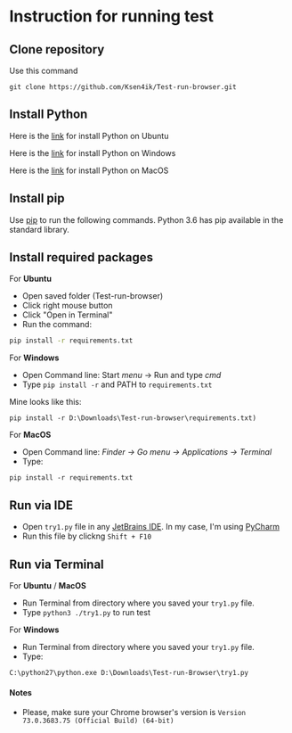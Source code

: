 # Instruction for running test 


## Clone repository

Use this command
```commandline
git clone https://github.com/Ksen4ik/Test-run-browser.git
```


## Install Python

Here is the [link](https://www.python.org/downloads/source/) for install Python on Ubuntu

Here is the [link](https://www.python.org/downloads/windows/) for install Python on Windows

Here is the [link](https://www.python.org/downloads/mac-osx/) for install Python on MacOS


## Install pip

Use [pip](https://pip.pypa.io/en/latest/installing/) to run the following commands. Python 3.6 has pip available in the standard library. 


## Install required packages

For __Ubuntu__

- Open saved folder (Test-run-browser)
- Click right mouse button
- Click "Open in Terminal"
- Run the command:

```bash
pip install -r requirements.txt
```

For __Windows__

- Open Command line:   Start *menu* -> Run  and type *cmd*
- Type ```pip install -r``` and PATH to ```requirements.txt```

Mine looks like this:

```commandline
pip install -r D:\Downloads\Test-run-browser\requirements.txt)
```

For __MacOS__

- Open Command line:   *Finder -> Go menu -> Applications -> Terminal*
- Type:
```commandline
pip install -r requirements.txt
```




## Run via IDE

- Open ```try1.py``` file in any [JetBrains IDE](https://www.jetbrains.com/). In my case, I'm using [PyCharm](https://www.jetbrains.com/pycharm/?fromMenu)
- Run this file by clickng ```Shift + F10```


## Run via Terminal

For __Ubuntu__ / __MacOS__

- Run Terminal from directory where you saved your ```try1.py``` file.
- Type ```python3 ./try1.py``` to run test

For __Windows__

- Run Terminal from directory where you saved your ```try1.py``` file.
- Type: 
```commandline
C:\python27\python.exe D:\Downloads\Test-run-Browser\try1.py
```


#### Notes

- Please, make sure your Chrome browser's version is ```Version 73.0.3683.75 (Official Build) (64-bit)```





 